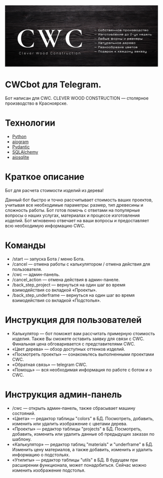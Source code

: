 <p align="center">
      <img src="readme/Mcydwx_AmWo.jpg" width="726">
</p>

# CWCbot для Telegram.
Бот написан для CWC. CLEVER WOOD CONSTRUCTION — столярное производство в Красноярске.

# Технологии
- [Python](https://www.python.org/)
- [aiogram](https://aiogram.dev/)
- [Pydantic](https://docs.pydantic.dev/latest/)
- [SQLAlchemy](https://www.sqlalchemy.org/)
- [aiosqlite](https://aiosqlite.omnilib.dev/en/stable/api.html)

# Краткое описание
Бот для расчета стоимости изделий из дерева!

Данный бот быстро и точно рассчитывает стоимость ваших проектов, учитывая все необходимые параметры: размер, тип древесины и сложность работы. Бот готов помочь с ответами на популярные вопросы о наших услугах, материалах и процессе изготовления изделий. Бот мгновенно отвечает на ваши вопросы и предоставляет всю необходимую информацию CWC.

# Команды
- /start — запуска Бота / меню Бота.
- /cancel — отмена работы с калькулятором / отмена действия для пользователя.
- /cwc — админ-панель.
- /cancel_action — отмена действия в админ-панеле.
- /back_step_project — вернуться на один шаг во время взимодействия со вкладкой «Проекты».
- /back_step_underframe — вернуться на один шаг во время взимодействия со вкладкой «Подстолья».

# Инструкция для пользователей
- Калькулятор — бот поможет вам рассчитать примерную стоимость изделия. Также Вы сможете оставить заявку для связи с CWC. Финальная цена обговаривается с представителями CWC.
- «Цвет дерева» — обзор доступных оттенков изделий.
- «Посмотреть проекты» — ознакомьтесь выполненными проектами CWC.
- «Обратная связь» — telegram CWC.
- «Помощь» — вся необходимая информация по работе с ботом и о CWC.

# Инструкция админ-панель
- /cwc — открыть админ-панель, также сбрасывает машину состояний.
- «Цвета» — редактор таблицы "colors" в БД. Посмотреть, добавить, изменить или удалить изображение с цветами дерева.
- «Проекты» — редактор таблицы "projects" в БД. Посмотреть, добавить, изменить или удалить данные об предыдущих заказах по шаблону. 
- «Калькулятор» — редактор таблиц "materials" и "underframe" в БД. Изменить цену материалов, а также добавить, изменить и удалить информацию о подстольях.
- «Утилиты» — редактор таблицы "utils" в БД. В будущем при расширении функционала, может понадобиться. Сейчас можно изменить изображение подстолья.
